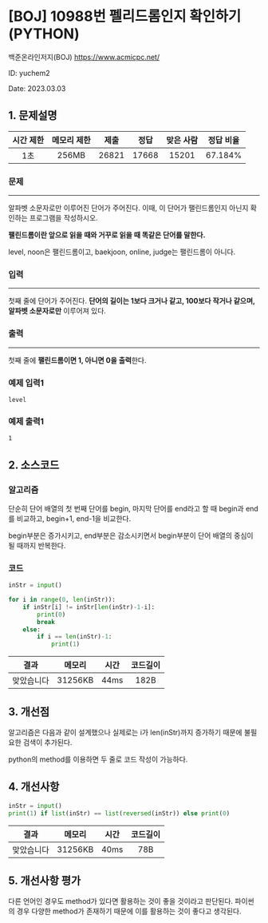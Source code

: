 # [BOJ] 10988번 펠리드롬인지 확인하기 (PYTHON)
백준온라인저지(BOJ) https://www.acmicpc.net/

ID: yuchem2

Date: 2023.03.03

## 1. 문제설명
| 시간 제한 | 메모리 제한 | 제출  | 정답 | 맞은 사람 | 정답 비율 |
| :---: | :---: | :---: | :---: | :---: | :---: |
| 1초 | 256MB | 26821 | 17668 | 15201 | 67.184% |

### 문제
---
알파벳 소문자로만 이루어진 단어가 주어진다. 이때, 이 단어가 팰린드롬인지 아닌지 확인하는 프로그램을 작성하시오.

**팰린드롬이란 앞으로 읽을 때와 거꾸로 읽을 때 똑같은 단어를 말한다.** 

level, noon은 팰린드롬이고, baekjoon, online, judge는 팰린드롬이 아니다.

### 입력
---
첫째 줄에 단어가 주어진다. **단어의 길이는 1보다 크거나 같고, 100보다 작거나 같으며, 알파벳 소문자로만** 이루어져 있다.

### 출력
---
첫째 줄에 **팰린드롬이면 1, 아니면 0을 출력**한다.

### 예제 입력1
```
level
```
### 예제 출력1
```
1
```

## 2. 소스코드
### 알고리즘
단순히 단어 배열의 첫 번째 단어를 begin, 마지막 단어를 end라고 할 때 begin과 end를 비교하고, begin+1, end-1을 비교한다. 

begin부분은 증가시키고, end부분은 감소시키면서 begin부분이 단어 배열의 중심이 될 때까지 반복한다. 

### 코드

```python
inStr = input()

for i in range(0, len(inStr)):
    if inStr[i] != inStr[len(inStr)-1-i]:
        print(0)
        break
    else:
        if i == len(inStr)-1:
            print(1)
```

| 결과 | 메모리 | 시간 | 코드길이 |
|:---:|:-----: | :---: | :----: |
| 맞았습니다 | 31256KB | 44ms | 182B |


## 3. 개선점
알고리즘은 다음과 같이 설계했으나 실제로는 i가 len(inStr)까지 증가하기 때문에 불필요한 검색이 추가된다.

python의 method를 이용하면 두 줄로 코드 작성이 가능하다. 

## 4. 개선사항
```Python
inStr = input()
print(1) if list(inStr) == list(reversed(inStr)) else print(0)
```

| 결과 | 메모리 | 시간 | 코드길이 |
|:---:|:-----: | :---: | :----: |
| 맞았습니다 | 31256KB | 40ms | 78B |

## 5. 개선사항 평가
다른 언어인 경우도 method가 있다면 활용하는 것이 좋을 것이라고 판단된다. 
파이썬의 경우 다양한 method가 존재하기 때문에 이를 활용하는 것이 좋다고 생각된다. 

